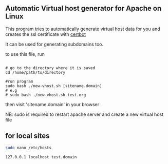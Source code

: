 ## Automatic Virtual host generator for Apache on Linux

This program tries to automatically generate virtual host data for you and creates the ssl certificate with [certbot](https://certbot.eff.org/)


It can be used for generating subdomains too.

to use this file,  run 

```shell

# go to the directory where it is saved
cd /home/path/to/directory

#run program
sudo bash ./new-vhost.sh [sitename.domain]
# e.g
# sudo bash ./new-vhost.sh test.org
```

then visit 'sitename.domain' in your browser



NB:
sudo is required to restart apache server
and create a new virtual host file

## for local sites

```sh
sudo nano /etc/hosts
```
```sh
127.0.0.1 localhost test.domain

```
